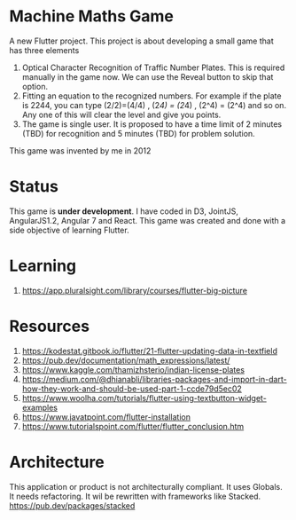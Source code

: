 # Machine Maths Game

A new Flutter project. This project is about developing a small game that has three elements

1) Optical Character Recognition of Traffic Number Plates. This is required manually in the game now. We can use the Reveal button to skip that option.
2) Fitting an equation to the recognized numbers. For example if the plate is 2244, you can type (2/2)=(4/4) , (2*4) = (2*4) , (2^4) = (2^4) and so on. Any one of this will clear the level and give you points.
3) The game is single user. It is proposed to have a time limit of 2 minutes (TBD) for recognition and 5 minutes (TBD) for problem solution.

This game was invented by me in 2012


# Status

This game is **under development**. I have coded in D3, JointJS, AngularJS1.2, Angular 7 and React. This game was created and done with a side objective of learning Flutter.

# Learning

1) https://app.pluralsight.com/library/courses/flutter-big-picture

# Resources

1) https://kodestat.gitbook.io/flutter/21-flutter-updating-data-in-textfield
2) https://pub.dev/documentation/math_expressions/latest/
3) https://www.kaggle.com/thamizhsterio/indian-license-plates
4) https://medium.com/@dhianabli/libraries-packages-and-import-in-dart-how-they-work-and-should-be-used-part-1-ccde79d5ec02
5) https://www.woolha.com/tutorials/flutter-using-textbutton-widget-examples
6) https://www.javatpoint.com/flutter-installation
7) https://www.tutorialspoint.com/flutter/flutter_conclusion.htm

# Architecture

This application or product is not architecturally compliant. It uses Globals.
It needs refactoring. It wil be rewritten with frameworks like Stacked.
https://pub.dev/packages/stacked

